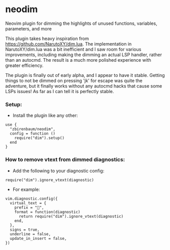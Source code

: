# neodim
Neovim plugin for dimming the highlights of unused functions, variables, parameters, and more

This plugin takes heavy inspiration from https://github.com/NarutoXY/dim.lua. The implementation in NarutoXY/dim.lua was a bit inefficient and I saw room for various improvements, including making the dimming an actual LSP handler, rather than an autocmd. The result is a much more polished experience with greater efficiency.

The plugin is finally out of early alpha, and I appear to have it stable. Getting things to not be dimmed on pressing 'jk' for escape was quite the adventure, but it finally works without any autocmd hacks that cause some LSPs issues! As far as I can tell it is perfectly stable.

### Setup:

- Install the plugin like any other:
```
use {
  "zbirenbaum/neodim",
  config = function ()
    require("dim").setup()
  end
}
```
### How to remove vtext from dimmed diagnostics: 
- Add the following to your diagnostic config:

`require("dim").ignore_vtext(diagnostic)`

- For example:

```
vim.diagnostic.config({
  virtual_text = {
    prefix = "",
    format = function(diagnostic)
      return require("dim").ignore_vtext(diagnostic)
    end,
  },
  signs = true,
  underline = false,
  update_in_insert = false,
})
```
